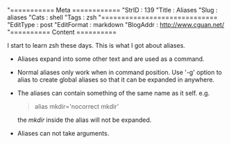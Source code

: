 "=========== Meta ============
"StrID : 139
"Title : Aliases
"Slug  : aliases
"Cats  : shell
"Tags  : zsh
"=============================
"EditType   : post
"EditFormat : markdown
"BlogAddr   : http://www.cguan.net/
"========== Content ==========

I start to learn zsh these days.
This is what I got about aliases.

* Aliases expand into some other text and are used as a command. 

* Normal aliases only work when in command position. Use '-g' option to alias to create global aliases so that it can be expanded in anywhere. 

* The aliases can contain something of the same name as it self. e.g.

  > alias mkdir='nocorrect mkdir'

  the *mkdir* inside the alias will not be expanded.

* Aliases can not take arguments.
